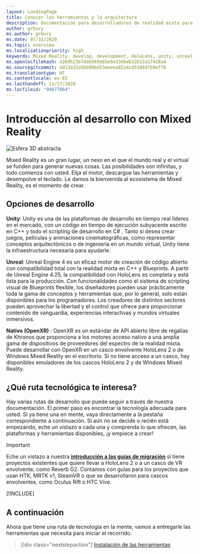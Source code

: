 ```yaml
---
layout: LandingPage
title: Conocer las herramientas y la arquitectura
description: Documentación para desarrolladores de realidad mixta para HoloLens y cascos envolventes.
author: grbury
ms.author: grbury
ms.date: 07/31/2020
ms.topic: overview
ms.localizationpriority: high
keywords: Mixed Reality, develop, development, HoloLens, unity, unreal, directx, mixed reality headset, windows mixed reality headset, virtual reality headset, what is virtual reality, what is augmented reality, virtual reality development, augmented reality development
ms.openlocfilehash: e269523b7ddd369d65e9a33dbeb32b13a17428a4
ms.sourcegitcommit: dd13a32a5bb90bd53eeeea8214cd5384d7b9ef76
ms.translationtype: HT
ms.contentlocale: es-ES
ms.lasthandoff: 11/17/2020
ms.locfileid: "94677864"
---
```

# <a name="introduction-to-mixed-reality-development"></a>Introducción al desarrollo con Mixed Reality

![Esfera 3D abstracta](images/development-hero-image.png)

Mixed Reality es un gran lugar, un nexo en el que el mundo real y el virtual se funden para generar nuevas cosas. Las posibilidades son infinitas, y todo comienza con usted. Elija el motor, descargue las herramientas y desempolve el teclado. Le damos la bienvenida al ecosistema de Mixed Reality, es el momento de crear.

## <a name="development-options"></a>Opciones de desarrollo

**Unity**: Unity es una de las plataformas de desarrollo en tiempo real líderes en el mercado, con un código en tiempo de ejecución subyacente escrito en C++ y todo el scripting de desarrollo en C# . Tanto si desea crear juegos, películas y animaciones cinematográficas, como representar conceptos arquitectónicos o de ingeniería en un mundo virtual, Unity tiene la infraestructura necesaria para ayudarle.

**Unreal**: Unreal Engine 4 es un eficaz motor de creación de código abierto con compatibilidad total con la realidad mixta en C++ y Blueprints. A partir de Unreal Engine 4.25, la compatibilidad con HoloLens es completa y está lista para la producción. Con funcionalidades como el sistema de scripting visual de Blueprints flexible, los diseñadores pueden usar prácticamente toda la gama de conceptos y herramientas que, por lo general, solo están disponibles para los programadores. Los creadores de distintos sectores pueden aprovechar la libertad y el control que ofrece para proporcionar contenido de vanguardia, experiencias interactivas y mundos virtuales inmersivos.

**Nativo (OpenXR)** : OpenXR es un estándar de API abierto libre de regalías de Khronos que proporciona a los motores acceso nativo a una amplia gama de dispositivos de proveedores del espectro de la realidad mixta. Puede desarrollar con OpenXR en un casco envolvente HoloLens 2 o de Windows Mixed Reality en el escritorio. Si no tiene acceso a un casco, hay disponibles emuladores de los cascos HoloLens 2 y de Windows Mixed Reality.

## <a name="what-technology-path-are-you-interested-in"></a>¿Qué ruta tecnológica te interesa? 

Hay varias rutas de desarrollo que puede seguir a través de nuestra documentación. El primer paso es encontrar la tecnología adecuada para usted. Si ya tiene una en mente, vaya directamente a la pestaña correspondiente a continuación. Si aún no se decide o recién está empezando, eche un vistazo a cada una y comprenda lo que ofrecen, las plataformas y herramientas disponibles, ¡y empiece a crear!

> [!IMPORTANT]
> Eche un vistazo a nuestra **[introducción a las guías de migración](porting-apps/porting-overview.md)** si tiene proyectos existentes que quiere llevar a HoloLens 2 o a un casco de VR envolvente, como Reverb G2. Contamos con guías para los proyectos que usan HTK, MRTK v1, SteamVR o que se desarrollaron para cascos envolventes, como Oculus Rift o HTC Vive.

[!INCLUDE[](includes/tech-path-overview.md)]

## <a name="whats-next"></a>A continuación

Ahora que tiene una ruta de tecnología en la mente, vamos a entregarle las herramientas que necesita para iniciar el recorrido.

> [!div class="nextstepaction"]
> [Instalación de las herramientas](install-the-tools.md)

<!-- 
## What would you like to do next?

:::row:::
    :::column:::
       [![Understand the basics](images/icon-lightbulb.png)](get-started-with-mr.md#understand-the-basics)<br>
        **[Understand the basics](get-started-with-mr.md#understand-the-basics)**<br>
        Get a better understanding of what defines mixed reality and how it’s being used.
    :::column-end:::
    :::column:::
        [![Become a creator](images/icon-design.jpg)](design.md)<br>
         **[Become a creator](design.md)**<br>
        Learn the basic concepts you need to begin designing and prototyping.
    :::column-end:::
    :::column:::
        [![Install the tools](images/icon-developer.jpg)](install-the-tools.md)<br>
         **[Install the tools](install-the-tools.md)**<br>
        Use the installation checklist to get the tools you need to build apps for HoloLens and mixed reality.
    :::column-end:::
    :::column:::
        [![Come to an event](images/icon-calendar.jpg)](sf-academy-events.md)<br>
         **[Come to an event](sf-academy-events.md)**<br>
        See the hardware and get a hands-on tutorial to make your first HoloLens 2 application.
    :::column-end:::
:::row-end:::
-->

